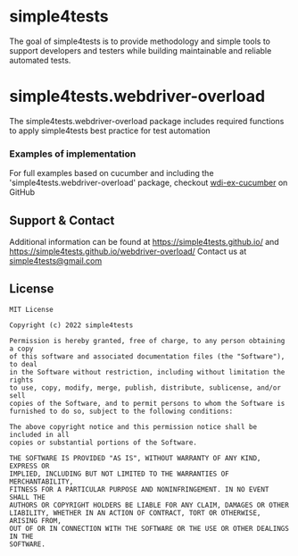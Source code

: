 # simple4tests

The goal of simple4tests is to provide methodology and simple tools to support developers and testers while building
maintainable and reliable automated tests.

# simple4tests.webdriver-overload

The simple4tests.webdriver-overload package includes required functions to apply simple4tests best practice for test
automation

### Examples of implementation

For full examples based on cucumber and including the 'simple4tests.webdriver-overload' package,
checkout [wdi-ex-cucumber](https://github.com/simple4tests/wdi-ex-cucumber) on GitHub

## Support & Contact

Additional information can be found at https://simple4tests.github.io/
and https://simple4tests.github.io/webdriver-overload/
Contact us at simple4tests@gmail.com

## License

```
MIT License

Copyright (c) 2022 simple4tests

Permission is hereby granted, free of charge, to any person obtaining a copy
of this software and associated documentation files (the "Software"), to deal
in the Software without restriction, including without limitation the rights
to use, copy, modify, merge, publish, distribute, sublicense, and/or sell
copies of the Software, and to permit persons to whom the Software is
furnished to do so, subject to the following conditions:

The above copyright notice and this permission notice shall be included in all
copies or substantial portions of the Software.

THE SOFTWARE IS PROVIDED "AS IS", WITHOUT WARRANTY OF ANY KIND, EXPRESS OR
IMPLIED, INCLUDING BUT NOT LIMITED TO THE WARRANTIES OF MERCHANTABILITY,
FITNESS FOR A PARTICULAR PURPOSE AND NONINFRINGEMENT. IN NO EVENT SHALL THE
AUTHORS OR COPYRIGHT HOLDERS BE LIABLE FOR ANY CLAIM, DAMAGES OR OTHER
LIABILITY, WHETHER IN AN ACTION OF CONTRACT, TORT OR OTHERWISE, ARISING FROM,
OUT OF OR IN CONNECTION WITH THE SOFTWARE OR THE USE OR OTHER DEALINGS IN THE
SOFTWARE.
```
